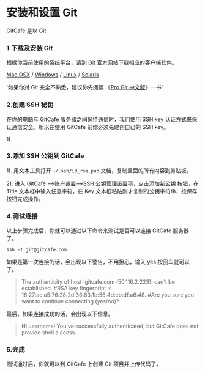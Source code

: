 # 安装和设置 Git

GitCafe 是以 Git 

### 1.下载及安装 Git  

根据你当前使用的系统平台，请到 [Git 官方网站][Git]下载相应的客户端软件。

[Mac OSX][Mac]  / [Windows][Win] / [Linux][Linux] / [Solaris][Solaris]

[Git]:http://git-scm.com/download/
[Mac]:http://git-scm.com/download/mac
[Win]:http://git-scm.com/download/win
[Linux]:http://git-scm.com/download/linux
[Solaris]:http://git-scm.com/download/linux

'如果你对 Git 完全不熟悉，建议你先阅读 《[Pro Git 中文版](http://progit.org/book/zh/)》一书'

### 2.创建 SSH 秘钥

在你的电脑与 GitCafe 服务器之间保持通信时，我们使用 SSH key 认证方式来保证通信安全。所以在使用 GitCafe 前你必须先建创自已的 SSH key。

1). 

### 3.添加 SSH 公钥到 GitCafe

1). 用文本工具打开 `~/.ssh/id_rsa.pub` 文档，复制里面的所有内容到剪贴板。

2). 进入 GitCafe -->[账户设置][3-1]-->[SSH 公钥管理][3-2]设置项，点击[添加新公钥][3-3] 按钮，在 Title 文本框中输入任意字符，在 Key 文本框粘贴刚才复制的公钥字符串，按保存按钮完成操作。

[3-1]:http://gitcafe.com/account
[3-2]:http://gitcafe.com/account/public_keys
[3-3]:http://gitcafe.com/account/public_keys/new

### 4.测试连接

以上步骤完成后，你就可以通过以下命令来测试是否可以连接 GitCafe 服务器了。

`ssh -T git@gitcafe.com`

如果是第一次连接的话，会出现以下警告，不用担心，输入 yes 按回车就可以了。

>The authenticity of host 'gitcafe.com (50.116.2.223)' can't be established.
>#RSA key fingerprint is 16:27:ac:a5:76:28:2d:36:63:1b:56:4d:eb:df:a6:48.
>#Are you sure you want to continue connecting (yes/no)?

最后，如果连接成功的话，会出现以下信息。

>Hi username! You've successfully authenticated, but GitCafe does not provide shell a
ccess.

### 5.完成

测试通过后，你就可以到 GitCafe 上创建 Git 项目并上传代码了。